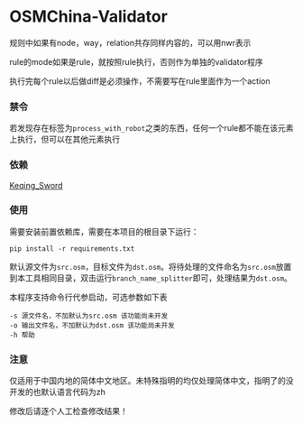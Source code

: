 # OSMChina-Validator

规则中如果有node，way，relation共存同样内容的，可以用nwr表示

rule的mode如果是rule，就按照rule执行，否则作为单独的validator程序

执行完每个rule以后做diff是必须操作，不需要写在rule里面作为一个action

### 禁令

若发现存在标签为```process_with_robot```之类的东西，任何一个rule都不能在该元素上执行，但可以在其他元素执行

### 依赖

[Keqing_Sword](https://github.com/OSMChina/OSMChina-Keqing_Sword)

### 使用

需要安装前置依赖库，需要在本项目的根目录下运行：

```shell
pip install -r requirements.txt
```

默认源文件为`src.osm`，目标文件为`dst.osm`。将待处理的文件命名为`src.osm`放置到本工具相同目录，双击运行`branch_name_splitter`即可，处理结果为`dst.osm`。

本程序支持命令行代参启动，可选参数如下表

```
-s 源文件名，不加默认为src.osm 该功能尚未开发
-o 输出文件名，不加默认为dst.osm 该功能尚未开发
-h 帮助
```

### 注意

仅适用于中国内地的简体中文地区。未特殊指明的均仅处理简体中文，指明了的没开发的也默认语言代码为zh

修改后请逐个人工检查修改结果！

